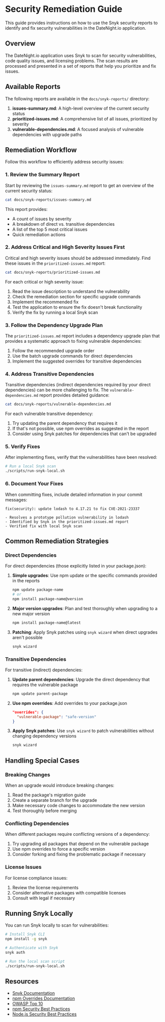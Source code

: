 # Security Remediation Guide

This guide provides instructions on how to use the Snyk security reports to identify and fix security vulnerabilities in the DateNight.io application.

## Overview

The DateNight.io application uses Snyk to scan for security vulnerabilities, code quality issues, and licensing problems. The scan results are processed and presented in a set of reports that help you prioritize and fix issues.

## Available Reports

The following reports are available in the `docs/snyk-reports/` directory:

1. **issues-summary.md**: A high-level overview of the current security status
2. **prioritized-issues.md**: A comprehensive list of all issues, prioritized by severity
3. **vulnerable-dependencies.md**: A focused analysis of vulnerable dependencies with upgrade paths

## Remediation Workflow

Follow this workflow to efficiently address security issues:

### 1. Review the Summary Report

Start by reviewing the `issues-summary.md` report to get an overview of the current security status:

```bash
cat docs/snyk-reports/issues-summary.md
```

This report provides:

- A count of issues by severity
- A breakdown of direct vs. transitive dependencies
- A list of the top 5 most critical issues
- Quick remediation actions

### 2. Address Critical and High Severity Issues First

Critical and high severity issues should be addressed immediately. Find these issues in the `prioritized-issues.md` report:

```bash
cat docs/snyk-reports/prioritized-issues.md
```

For each critical or high severity issue:

1. Read the issue description to understand the vulnerability
2. Check the remediation section for specific upgrade commands
3. Implement the recommended fix
4. Test the application to ensure the fix doesn't break functionality
5. Verify the fix by running a local Snyk scan

### 3. Follow the Dependency Upgrade Plan

The `prioritized-issues.md` report includes a dependency upgrade plan that provides a systematic approach to fixing vulnerable dependencies:

1. Follow the recommended upgrade order
2. Use the batch upgrade commands for direct dependencies
3. Implement the suggested overrides for transitive dependencies

### 4. Address Transitive Dependencies

Transitive dependencies (indirect dependencies required by your direct dependencies) can be more challenging to fix. The `vulnerable-dependencies.md` report provides detailed guidance:

```bash
cat docs/snyk-reports/vulnerable-dependencies.md
```

For each vulnerable transitive dependency:

1. Try updating the parent dependency that requires it
2. If that's not possible, use npm overrides as suggested in the report
3. Consider using Snyk patches for dependencies that can't be upgraded

### 5. Verify Fixes

After implementing fixes, verify that the vulnerabilities have been resolved:

```bash
# Run a local Snyk scan
./scripts/run-snyk-local.sh
```

### 6. Document Your Fixes

When committing fixes, include detailed information in your commit messages:

```
fix(security): update lodash to 4.17.21 to fix CVE-2021-23337

- Resolves a prototype pollution vulnerability in lodash
- Identified by Snyk in the prioritized-issues.md report
- Verified fix with local Snyk scan
```

## Common Remediation Strategies

### Direct Dependencies

For direct dependencies (those explicitly listed in your package.json):

1. **Simple upgrades**: Use npm update or the specific commands provided in the reports

   ```bash
   npm update package-name
   # or
   npm install package-name@version
   ```

2. **Major version upgrades**: Plan and test thoroughly when upgrading to a new major version

   ```bash
   npm install package-name@latest
   ```

3. **Patching**: Apply Snyk patches using `snyk wizard` when direct upgrades aren't possible
   ```bash
   snyk wizard
   ```

### Transitive Dependencies

For transitive (indirect) dependencies:

1. **Update parent dependencies**: Upgrade the direct dependency that requires the vulnerable package

   ```bash
   npm update parent-package
   ```

2. **Use npm overrides**: Add overrides to your package.json

   ```json
   "overrides": {
     "vulnerable-package": "safe-version"
   }
   ```

3. **Apply Snyk patches**: Use `snyk wizard` to patch vulnerabilities without changing dependency versions
   ```bash
   snyk wizard
   ```

## Handling Special Cases

### Breaking Changes

When an upgrade would introduce breaking changes:

1. Read the package's migration guide
2. Create a separate branch for the upgrade
3. Make necessary code changes to accommodate the new version
4. Test thoroughly before merging

### Conflicting Dependencies

When different packages require conflicting versions of a dependency:

1. Try upgrading all packages that depend on the vulnerable package
2. Use npm overrides to force a specific version
3. Consider forking and fixing the problematic package if necessary

### License Issues

For license compliance issues:

1. Review the license requirements
2. Consider alternative packages with compatible licenses
3. Consult with legal if necessary

## Running Snyk Locally

You can run Snyk locally to scan for vulnerabilities:

```bash
# Install Snyk CLI
npm install -g snyk

# Authenticate with Snyk
snyk auth

# Run the local scan script
./scripts/run-snyk-local.sh
```

## Resources

- [Snyk Documentation](https://docs.snyk.io/)
- [npm Overrides Documentation](https://docs.npmjs.com/cli/v8/configuring-npm/package-json#overrides)
- [OWASP Top 10](https://owasp.org/www-project-top-ten/)
- [npm Security Best Practices](https://docs.npmjs.com/security-best-practices/security-best-practices)
- [Node.js Security Best Practices](https://nodejs.org/en/docs/guides/security/)
